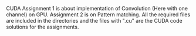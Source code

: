 CUDA
Assignment 1 is about implementation of Convolution (Here with one channel) on GPU.
Assignment 2 is on Pattern matching.
All the required files are included in the directories and the files with ".cu" are the CUDA code solutions for the assignments.
